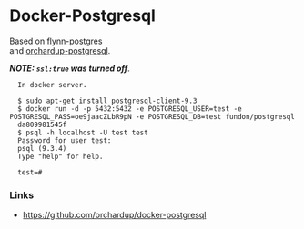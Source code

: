 # Docker-Postgresql

  Based on [flynn-postgres](https://github.com/flynn/flynn-postgres)   
  and [orchardup-postgresql](https://github.com/orchardup/docker-postgresql).

  ***NOTE: `ssl:true` was turned off***.

      In docker server.

      $ sudo apt-get install postgresql-client-9.3
      $ docker run -d -p 5432:5432 -e POSTGRESQL_USER=test -e POSTGRESQL_PASS=oe9jaacZLbR9pN -e POSTGRESQL_DB=test fundon/postgresql
      da809981545f
      $ psql -h localhost -U test test
      Password for user test:
      psql (9.3.4)
      Type "help" for help.

      test=#

### Links

* https://github.com/orchardup/docker-postgresql
